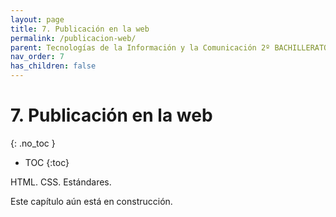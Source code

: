 ```yaml
---
layout: page
title: 7. Publicación en la web
permalink: /publicacion-web/
parent: Tecnologías de la Información y la Comunicación 2º BACHILLERATO
nav_order: 7
has_children: false
---
```


# 7. Publicación en la web
{: .no_toc }

- TOC
{:toc}

HTML. CSS. Estándares.

Este capítulo aún está en construcción.


